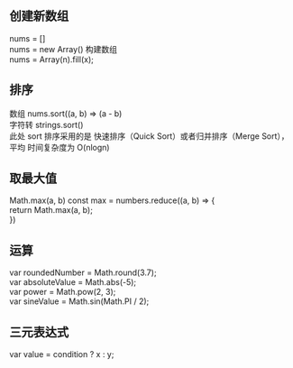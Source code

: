 ## 创建新数组
nums = [] \
nums = new Array()    构建数组 \
nums = Array(n).fill(x);

## 排序
数组    nums.sort((a, b) => (a - b) \
字符转  strings.sort() \
此处 sort 排序采用的是 快速排序（Quick Sort）或者归并排序（Merge Sort），平均
时间复杂度为 O(nlogn)

## 取最大值
Math.max(a, b)
const max = numbers.reduce((a, b) => { \
    return Math.max(a, b); \
})

## 运算
var roundedNumber = Math.round(3.7); \
var absoluteValue = Math.abs(-5); \
var power = Math.pow(2, 3); \
var sineValue = Math.sin(Math.PI / 2);

## 三元表达式
var value = condition ? x : y;


